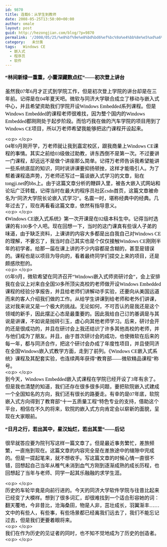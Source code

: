 ```yaml
---
id: 9870
title: 连载6：从学生到教师
date: 2008-05-25T13:50:00+00:00
author: omale
layout: post
guid: http://hezongjian.com/blog/?p=9870
permalink: '/2008/05/25/%e8%bf%9e%e8%bd%bd6%ef%bc%9a%e4%bb%8e%e5%ad%a6%e7%94%9f%e5%88%b0%e6%95%99%e5%b8%88/'
category:   未分类  
tags:   Windows CE
  - 嵌入式
  - 程序员
  - 软件
---
```

<h3 style="MARGIN: 13pt 0cm">
  <font color=#000000><span style="FONT-SIZE: 12pt; LINE-HEIGHT: 173%; FONT-FAMILY: 宋体; mso-bidi-font-size: 16.0pt; mso-ascii-font-family: Calibri; mso-hansi-font-family: Calibri">“林间新绿一重重，小蕾深藏数点红”——初次登上讲台</span><span lang=EN-US style="FONT-SIZE: 12pt; LINE-HEIGHT: 173%; mso-bidi-font-size: 16.0pt"><?xml:namespace prefix = o ns = "urn:schemas-microsoft-com:office:office"  /><o:p></o:p></span></font>
</h3><p class=MsoNormal style="MARGIN: 0cm 0cm 0pt"><font size=3><font color=#000000>

<span style="FONT-FAMILY: 宋体; mso-ascii-font-family: Calibri; mso-hansi-font-family: Calibri">虽然我</span><span lang=EN-US><font face=Calibri>07</font></span><span style="FONT-FAMILY: 宋体; mso-ascii-font-family: Calibri; mso-hansi-font-family: Calibri">年</span><span lang=EN-US><font face=Calibri>6</font></span><span style="FONT-FAMILY: 宋体; mso-ascii-font-family: Calibri; mso-hansi-font-family: Calibri">月才正式到学院工作，但是初次登上学院的讲台却是在三年前。记得是在</span><span lang=EN-US><font face=Calibri>04</font></span><span style="FONT-FAMILY: 宋体; mso-ascii-font-family: Calibri; mso-hansi-font-family: Calibri">年夏天吧。微软与同济大学联合成立了移动与嵌入式中心，并且希望资助我们学院开设</span><span lang=EN-US><font face=Calibri>Windows Embedded</font></span><span style="FONT-FAMILY: 宋体; mso-ascii-font-family: Calibri; mso-hansi-font-family: Calibri">系列课程。但是</span><span lang=EN-US><font face=Calibri>Windows Embedded</font></span><span style="FONT-FAMILY: 宋体; mso-ascii-font-family: Calibri; mso-hansi-font-family: Calibri">的课程老师很难找，因为整个国内的</span><span lang=EN-US><font face=Calibri>Windows Embedded</font></span><span style="FONT-FAMILY: 宋体; mso-ascii-font-family: Calibri; mso-hansi-font-family: Calibri">都刚刚处于起步阶段。而恰巧我在做的汽车学院的项目用到了</span><span lang=EN-US><font face=Calibri>Windows CE</font></span><span style="FONT-FAMILY: 宋体; mso-ascii-font-family: Calibri; mso-hansi-font-family: Calibri">项目，所以万老师希望我能够把这门课程开设起来。</span></font></font></p> <p class=MsoNormal style="MARGIN: 0cm 0cm 0pt"><span lang=EN-US><o:p><font face=Calibri color=#000000 size=3> </font></o:p></span></p> <p class=MsoNormal style="MARGIN: 0cm 0cm 0pt"><font size=3><font color=#000000><span lang=EN-US><font face=Calibri>04</font></span><span style="FONT-FAMILY: 宋体; mso-ascii-font-family: Calibri; mso-hansi-font-family: Calibri">年</span><span lang=EN-US><font face=Calibri>9</font></span><span style="FONT-FAMILY: 宋体; mso-ascii-font-family: Calibri; mso-hansi-font-family: Calibri">月刚开学，万老师就让我到嘉定校区，跟我商量上</span><span lang=EN-US><font face=Calibri>Windows CE</font></span><span style="FONT-FAMILY: 宋体; mso-ascii-font-family: Calibri; mso-hansi-font-family: Calibri">课程的事情。其实之前给</span><span lang=EN-US><font face=Calibri>03</font></span><span style="FONT-FAMILY: 宋体; mso-ascii-font-family: Calibri; mso-hansi-font-family: Calibri">级做过助教，讲东西倒不是第一次。不过要讲一门课程，却远远不是做个讲座那么简单。记得万老师告诉我希望能讲一些系统底层的知识，同时说讲课要抑扬顿挫，这样才能吸引人。为了帮着课程造声势，万老师还写过一篇谈嵌入式学习的文章，贴在</span><span lang=EN-US><font face=Calibri>tongji.net</font></span><span style="FONT-FAMILY: 宋体; mso-ascii-font-family: Calibri; mso-hansi-font-family: Calibri">的</span><span lang=EN-US><font face=Calibri>bbs</font></span><span style="FONT-FAMILY: 宋体; mso-ascii-font-family: Calibri; mso-hansi-font-family: Calibri">上。由于这篇文章分析的鞭辟入里，被各大嵌入式网站和论坛广泛转载，记得当时在最大的程序员社区</span><span lang=EN-US><font face=Calibri>csdn</font></span><span style="FONT-FAMILY: 宋体; mso-ascii-font-family: Calibri; mso-hansi-font-family: Calibri">首页，这篇文章被命名为“同济大学院长论嵌入式学习”。名震一时，堪称经典中的经典。几年过去了，现在再看看这篇文章，依然有指导意义。</span></font></font></p> <p class=MsoNormal style="MARGIN: 0cm 0cm 0pt"><span lang=EN-US><o:p><font face=Calibri color=#000000 size=3> </font></o:p></span></p> <p class=MsoNormal style="MARGIN: 0cm 0cm 0pt"><font size=3><font color=#000000><span style="FONT-FAMILY: 宋体; mso-ascii-font-family: Calibri; mso-hansi-font-family: Calibri">《</span><span lang=EN-US><font face=Calibri>Windows CE</font></span><span style="FONT-FAMILY: 宋体; mso-ascii-font-family: Calibri; mso-hansi-font-family: Calibri">嵌入式系统》第一次开课是在</span><span lang=EN-US><font face=Calibri>02</font></span><span style="FONT-FAMILY: 宋体; mso-ascii-font-family: Calibri; mso-hansi-font-family: Calibri">级本科生中。记得当时选课的有</span><span lang=EN-US><font face=Calibri>100</font></span><span style="FONT-FAMILY: 宋体; mso-ascii-font-family: Calibri; mso-hansi-font-family: Calibri">多个人吧。现在回想一下，当时的这门课真有些误人子弟的味道，由于缺乏资料，上课讲的内容大多都是出自我自己对</span><span lang=EN-US><font face=Calibri>Windows CE</font></span><span style="FONT-FAMILY: 宋体; mso-ascii-font-family: Calibri; mso-hansi-font-family: Calibri">的理解，不要忘了，我当时自己其实也是个仅仅接触</span><span lang=EN-US><font face=Calibri>Windows CE</font></span><span style="FONT-FAMILY: 宋体; mso-ascii-font-family: Calibri; mso-hansi-font-family: Calibri">刚刚半年的初学者。给那一届在课上讲的不少内容都是含糊的，甚至是错误的。课程也是以项目为导向的，看着最终同学们提交上来的项目，还是颇感欣慰的。</span></font></font></p> <p class=MsoNormal style="MARGIN: 0cm 0cm 0pt"><span lang=EN-US><o:p><font face=Calibri color=#000000 size=3> </font></o:p></span></p> <p class=MsoNormal style="MARGIN: 0cm 0cm 0pt"><font size=3><font color=#000000><span lang=EN-US><font face=Calibri>05</font></span><span style="FONT-FAMILY: 宋体; mso-ascii-font-family: Calibri; mso-hansi-font-family: Calibri">年</span><span lang=EN-US><font face=Calibri>9</font></span><span style="FONT-FAMILY: 宋体; mso-ascii-font-family: Calibri; mso-hansi-font-family: Calibri">月，微软希望在同济召开“</span><span lang=EN-US><font face=Calibri>Windows</font></span><span style="FONT-FAMILY: 宋体; mso-ascii-font-family: Calibri; mso-hansi-font-family: Calibri">嵌入式师资研讨会”，会上安排我在会议上对来自全国</span><span lang=EN-US><font face=Calibri>50</font></span><span style="FONT-FAMILY: 宋体; mso-ascii-font-family: Calibri; mso-hansi-font-family: Calibri">多所顶尖高校的老师做开设</span><span lang=EN-US><font face=Calibri>Windows Embedded</font></span><span style="FONT-FAMILY: 宋体; mso-ascii-font-family: Calibri; mso-hansi-font-family: Calibri">课程的经验分享报告，并且给老师们讲解动手实验，还要向从美国远道而来的客人介绍我们做的工作。从给学生讲课到给老师和老外们讲课，这对我来说又是一个极大的挑战。无论如何，不可否认的是我还是这个领域的新手，因此摆正心态是最重要的。因此我给自己订的基调是与其说是讲课，不如说是抛砖引玉，虚心向其他老师学习。后来，研讨会开的还是很成功的，并且在研讨会上我还结识了许多其他高校的老师，并与他们成为了朋友。并且，由于首次研讨会的成功，也使微软在后来的每一年，都与同济合作，把这个研讨会办成了年度性项目，并且使同济在全国</span><span lang=EN-US><font face=Calibri>Windows</font></span><span style="FONT-FAMILY: 宋体; mso-ascii-font-family: Calibri; mso-hansi-font-family: Calibri">嵌入式教学方面，走到了前列。《</span><span lang=EN-US><font face=Calibri>Windows CE</font></span><span style="FONT-FAMILY: 宋体; mso-ascii-font-family: Calibri; mso-hansi-font-family: Calibri">嵌入式系统》课程及其配套实验，也连续两年获得“教育部——微软精品课程”称号。</span></font></font></p> <p class=MsoNormal style="MARGIN: 0cm 0cm 0pt"><span lang=EN-US><o:p><font face=Calibri color=#000000 size=3> </font></o:p></span></p> <p class=MsoNormal style="MARGIN: 0cm 0cm 0pt"><font size=3><font color=#000000><span style="FONT-FAMILY: 宋体; mso-ascii-font-family: Calibri; mso-hansi-font-family: Calibri">到今天，</span><span lang=EN-US><font face=Calibri>Windows Embedded</font></span><span style="FONT-FAMILY: 宋体; mso-ascii-font-family: Calibri; mso-hansi-font-family: Calibri">嵌入式课程在学院已经开设了</span><span lang=EN-US><font face=Calibri>3</font></span><span style="FONT-FAMILY: 宋体; mso-ascii-font-family: Calibri; mso-hansi-font-family: Calibri">年有余了。但是我也清楚的知道，我们还存在很多很多问题，要把软院嵌入式建成一个全国知名的方向，我们还有很长的路要走。有幸的是</span><span lang=EN-US><font face=Calibri>07</font></span><span style="FONT-FAMILY: 宋体; mso-ascii-font-family: Calibri; mso-hansi-font-family: Calibri">年底，软院嵌入式方向得到了教育部“十一五质量工程”特色专业的支持，借助这个平台，相信在不久的将来，软院的嵌入式方向肯定会以崭新的面貌，呈现在大家眼前。</span></font></font></p> 

<h3 style="MARGIN: 13pt 0cm">
  <font color=#000000><span style="FONT-SIZE: 12pt; LINE-HEIGHT: 173%; FONT-FAMILY: 宋体; mso-bidi-font-size: 16.0pt; mso-ascii-font-family: Calibri; mso-hansi-font-family: Calibri">“日月之行，若出其中，星汉灿烂，若出其里”——后记</span><span lang=EN-US style="FONT-SIZE: 12pt; LINE-HEIGHT: 173%; mso-bidi-font-size: 16.0pt"><o:p></o:p></span></font>
</h3><p class=MsoNormal style="MARGIN: 0cm 0cm 0pt">

<span style="FONT-FAMILY: 宋体; mso-ascii-font-family: Calibri; mso-hansi-font-family: Calibri"><font color=#000000 size=3>很早就答应要为院刊写这样一篇文章了。但是最近事务繁忙，差旅频繁，一直拖到现在。这篇文章的内容完全是在差旅途中的缝隙中完成的。但是一提起笔来，就不想收手。写这篇文章的时候心情一直很不错，回想起自己当年从稚气未消到血气方刚到逐渐成熟的成长历程，也回想起了当年与老师、同学一起其乐融融的求学生涯。</font></span></p> <p class=MsoNormal style="MARGIN: 0cm 0cm 0pt"><span lang=EN-US><o:p><font face=Calibri color=#000000 size=3> </font></o:p></span></p> <p class=MsoNormal style="MARGIN: 0cm 0cm 0pt"><span style="FONT-FAMILY: 宋体; mso-ascii-font-family: Calibri; mso-hansi-font-family: Calibri"><font color=#000000 size=3>历史的车轮毕竟是向前行进的。今天的同济大学软件学院与往昔比起来已经变了大模样。想到了很多词汇，却很难找到一个适合形容她的词：翻天覆地，今非昔比，沧海桑田，物是人非，茁壮成长，羽翼渐丰……文中的有些人，有些事，有些场景都已经离我们远去了，我们不能忘记过去，但是我们更要着眼将来。</font></span></p> <p class=MsoNormal style="MARGIN: 0cm 0cm 0pt"><span lang=EN-US><o:p><font face=Calibri color=#000000 size=3> </font></o:p></span></p> <p class=MsoNormal style="MARGIN: 0cm 0cm 0pt"><span style="FONT-FAMILY: 宋体; mso-ascii-font-family: Calibri; mso-hansi-font-family: Calibri"><font color=#000000 size=3>我们在作为历史的见证者的同时，也不知不觉地成为了历史的创造者。</font></span></p> <p class=MsoNormal style="MARGIN: 0cm 0cm 0pt"><span lang=EN-US><o:p><font face=Calibri color=#000000 size=3> </font></o:p></span></p>